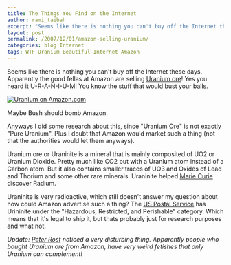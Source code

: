```yaml
---
title: The Things You Find on the Internet
author: rami_taibah
excerpt: "Seems like there is nothing you can't buy off the Internet these days. Apparently the good fellas at Amazon.com are selling Uranium ore! Yes you heard it U-R-A-N-I-U-M! You know the stuff that would bust your balls."
layout: post
permalink: /2007/12/01/amazon-selling-uranium/
categories: blog Internet
tags: WTF Uranium Beautiful-Internet Amazon
---
```


Seems like there is nothing you can't buy off the Internet these days. Apparently the good fellas at Amazon are selling [Uranium ore](http://www.amazon.com/Uranium-Ore/dp/B000796XXM)! Yes you heard it U-R-A-N-I-U-M! You know the stuff that would bust your balls.

[![Uranium on Amazon.com]({{site.baseurl}}/images/blog/amazon-uranium-ore.jpg)](http://www.amazon.com/Uranium-Ore/dp/B000796XXM "Uranium on Amazon.com")

Maybe Bush should bomb Amazon. 

Anyways I did some research about this, since "Uranium Ore" is not exactly "Pure Uranium". Plus I doubt that Amazon would market such a thing (not that the authorities would let them anyways).

Uranium ore or Uraninite is a mineral that is mainly composited of UO2 or Uranium Dioxide. Pretty much like CO2 but with a Uranium atom instead of a Carbon atom. But it also contains smaller traces of UO3 and Oxides of Lead and Thorium and some other rare minerals. Uraninite helped [Marie Curie](http://en.wikipedia.org/wiki/Maria\_Sklodowska-Curie) discover Radium.

Uraninite is very radioactive, which still doesn't answer my question about how could Amazon  advertise such a thing? The [US Postal Service](http://pe.usps.gov/text/pub52/pub52c3_024.htm) has Urininite under the "Hazardous, Restricted, and Perishable" category. Which means that it's legal to ship it, but thats probably just for research purposes and what not.

*Update: [Peter Rost](http://peterrost.blogspot.com/2007/11/amazoncom-sells-uranium.html) noticed a very disturbing thing. Apparently people who bought Uranium ore from Amazon, have very weird fetishes that only Uranium can complement!*


